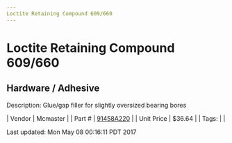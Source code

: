 ```yaml
---
Loctite Retaining Compound 609/660
---
```

# Loctite Retaining Compound 609/660
## Hardware / Adhesive
Description: 	Glue/gap filler for slightly oversized bearing bores 

| Vendor | Mcmaster | 
| Part # | [91458A220](https://www.mcmaster.com/#91458A220) | 
| Unit Price | $36.64 | 
| Tags: |  | 

Last updated: Mon May 08 00:16:11 PDT 2017